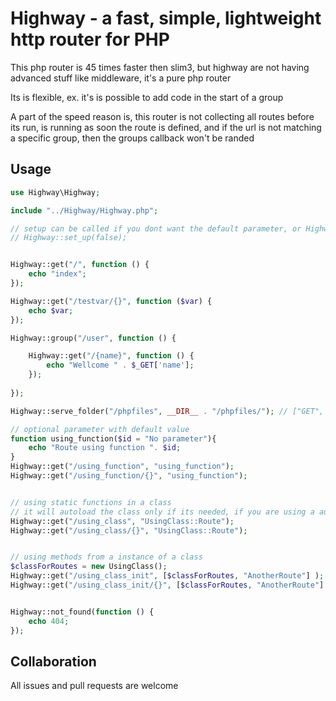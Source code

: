# Highway - a fast, simple, lightweight http router for PHP

This php router is 45 times faster then slim3, but highway are not having advanced stuff like middleware, it's a pure php router

Its is flexible, ex. it's is possible to add code in the start of a group 

A part of the speed reason is, this router is not collecting all routes before its run, is running as soon the route is defined, and if the url is not matching a specific group, then the groups callback won't be randed 

## Usage

```php
use Highway\Highway;

include "../Highway/Highway.php";

// setup can be called if you dont want the default parameter, or Highway::$url can be set
// Highway::set_up(false);


Highway::get("/", function () {
    echo "index";
});

Highway::get("/testvar/{}", function ($var) {
    echo $var;
});

Highway::group("/user", function () {

    Highway::get("/{name}", function () {
        echo "Wellcome " . $_GET['name'];
    });
    
});

Highway::serve_folder("/phpfiles", __DIR__ . "/phpfiles/"); // ["GET", "POST"] can be passed in as a thrid parameter 

// optional parameter with default value
function using_function($id = "No parameter"){
    echo "Route using function ". $id;
}
Highway::get("/using_function", "using_function");
Highway::get("/using_function/{}", "using_function");


// using static functions in a class
// it will autoload the class only if its needed, if you are using a autoloader
Highway::get("/using_class", "UsingClass::Route");
Highway::get("/using_class/{}", "UsingClass::Route");


// using methods from a instance of a class 
$classForRoutes = new UsingClass();
Highway::get("/using_class_init", [$classForRoutes, "AnotherRoute"] );
Highway::get("/using_class_init/{}", [$classForRoutes, "AnotherRoute"] );


Highway::not_found(function () {
    echo 404;
});
```

## Collaboration

All issues and pull requests are welcome